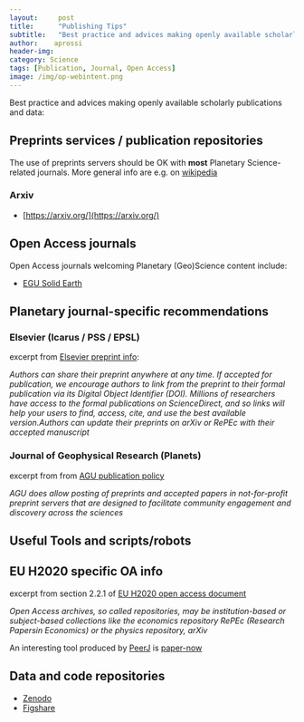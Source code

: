 ```yaml
---
layout:     post
title:      "Publishing Tips"
subtitle:   "Best practice and advices making openly available scholarly publications and data"
author:    aprossi
header-img:
category: Science
tags: [Publication, Journal, Open Access]
image: /img/op-webintent.png
---
```


Best practice and advices making openly available scholarly publications and data:

## Preprints services / publication repositories

The use of preprints servers should be OK with **most** Planetary Science-related journals. More general info are e.g. on [wikipedia](https://en.wikipedia.org/wiki/List_of_academic_journals_by_preprint_policy)

### Arxiv

* [https://arxiv.org/](https://arxiv.org/)

## Open Access journals

Open Access journals welcoming Planetary (Geo)Science content include:

* [EGU Solid Earth](http://solid-earth.net)

## Planetary journal-specific recommendations

### Elsevier (Icarus / PSS / EPSL)

excerpt from [Elsevier preprint info](https://www.elsevier.com/about/company-information/policies/sharing#preprint):

_Authors can share their preprint anywhere at any time. If accepted for publication, we encourage authors to link from the preprint to their formal publication via its Digital Object Identifier (DOI). Millions of researchers have access to the formal publications on ScienceDirect, and so links will help your users to find, access, cite, and use the best available version.Authors can update their preprints on arXiv or RePEc with their accepted manuscript_

### Journal of Geophysical Research (Planets)

excerpt from from [AGU publication policy](http://publications.agu.org/author-resource-center/publication-policies/dual-publication-policy/)

_AGU does allow posting of preprints and accepted papers in not-for-profit preprint servers that are designed to facilitate community engagement and discovery across the sciences_

## Useful Tools and scripts/robots

## EU H2020 specific OA info

excerpt from section 2.2.1 of [EU H2020 open access document](https://www.iprhelpdesk.eu/sites/default/files/newsdocuments/Open_Access_in_H2020.pdf)

_Open Access archives, so called repositories, may be institution-based or subject-based collections like the economics repository RePEc (Research Papersin Economics) or the physics repository, arXiv_

An interesting tool produced by [PeerJ](https://peerj.com/) is [paper-now](https://github.com/peerj/paper-now)

## Data and code repositories

* [Zenodo](http://zenodo.org/)
* [Figshare](https://figshare.com/)
